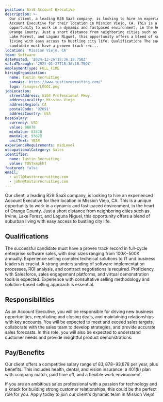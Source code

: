 ```yaml
---
position: SaaS Account Executive
description: >-
  Our client, a leading B2B SaaS company, is looking to hire an experienced
  Account Executive for their location in Mission Viejo, CA. This is a unique
  opportunity to work in a dynamic and fastpaced environment, in the heart of
  Orange County. Just a short distance from neighboring cities such as Irvine,
  Lake Forest, and Laguna Niguel, this opportunity offers a blend of suburban
  living with easy access to bustling city life. Qualifications The successful
  candidate must have a proven track rec...
location: 'Mission Viejo, CA'
team: Software
datePosted: '2024-12-26T18:36:18.750Z'
validThrough: '2025-01-27T18:36:18.750Z'
employmentType: FULL_TIME
hiringOrganization:
  name: Tustin Recruiting
  sameAs: 'https://www.tustinrecruiting.com/'
  logo: /images/LOGO1.png
jobLocation:
  streetAddress: 5304 Professional Pkwy.
  addressLocality: Mission Viejo
  addressRegion: CA
  postalCode: '92691'
  addressCountry: USA
baseSalary:
  currency: USD
  value: 88878
  minValue: 83878
  maxValue: 93878
  unitText: YEAR
experienceRequirements: midLevel
occupationalCategory: Sales
identifier:
  name: Tustin Recruiting
  value: TUSTxmpkhf
featured: false
email:
  - will@tustinrecruiting.com
  - john@tustinrecruiting.com
---
```




Our client, a leading B2B SaaS company, is looking to hire an experienced Account Executive for their location in Mission Viejo, CA. This is a unique opportunity to work in a dynamic and fast-paced environment, in the heart of Orange County. Just a short distance from neighboring cities such as Irvine, Lake Forest, and Laguna Niguel, this opportunity offers a blend of suburban living with easy access to bustling city life.

## Qualifications

The successful candidate must have a proven track record in full-cycle enterprise software sales, with deal sizes ranging from $100K-$500K annually. Experience selling complex technical solutions to IT and business leaders is crucial. A strong understanding of software implementation processes, ROI analysis, and contract negotiations is required. Proficiency with Salesforce, sales engagement platforms, and virtual demonstration tools is expected. Experience with consultative selling methodology and solution-based selling approach is essential.

## Responsibilities

As an Account Executive, you will be responsible for driving new business opportunities, negotiating and closing deals, and maintaining relationships with key accounts. You will be expected to meet and exceed sales targets, collaborate with the sales team to develop strategies, and provide accurate sales forecasts. In this role, you will also be expected to understand customer needs and provide insightful product demonstrations.

## Pay/Benefits

Our client offers a competitive salary range of $83,878-$93,878 per year, plus benefits. This includes health, dental, and vision insurance, a 401(k) plan with company match, paid time off, and a flexible work environment.

If you are an ambitious sales professional with a passion for technology and a knack for building strong customer relationships, this could be the perfect role for you. Apply today to join our client's dynamic team in Mission Viejo!
